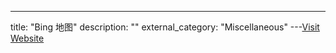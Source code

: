 ---
title: "Bing 地图"
description: ""
external_category: "Miscellaneous"
---[Visit Website](https://cn.bing.com/ditu/)

